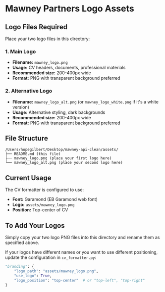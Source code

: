 # Mawney Partners Logo Assets

## Logo Files Required

Place your two logo files in this directory:

### 1. Main Logo
- **Filename:** `mawney_logo.png`
- **Usage:** CV headers, documents, professional materials
- **Recommended size:** 200-400px wide
- **Format:** PNG with transparent background preferred

### 2. Alternative Logo
- **Filename:** `mawney_logo_alt.png` (or `mawney_logo_white.png` if it's a white version)
- **Usage:** Alternative styling, dark backgrounds
- **Recommended size:** 200-400px wide
- **Format:** PNG with transparent background preferred

## File Structure

```
/Users/hopegilbert/Desktop/mawney-api-clean/assets/
├── README.md (this file)
├── mawney_logo.png (place your first logo here)
└── mawney_logo_alt.png (place your second logo here)
```

## Current Usage

The CV formatter is configured to use:
- **Font:** Garamond (EB Garamond web font)
- **Logo:** `assets/mawney_logo.png`
- **Position:** Top-center of CV

## To Add Your Logos

Simply copy your two logo PNG files into this directory and rename them as specified above.

If your logos have different names or you want to use different positioning, update the configuration in `cv_formatter.py`:

```python
"branding": {
    "logo_path": "assets/mawney_logo.png",
    "use_logo": True,
    "logo_position": "top-center"  # or "top-left", "top-right"
}
```

